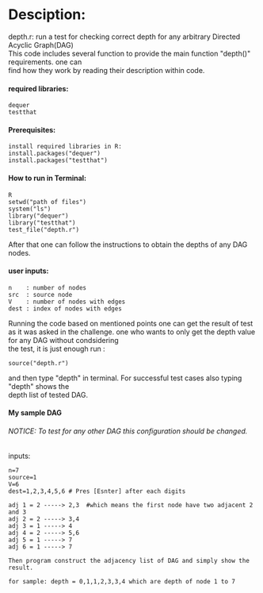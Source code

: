 # Desciption:
depth.r: run a test for checking correct depth for any arbitrary Directed Acyclic Graph(DAG)   
This code includes several function to provide the main function "depth()" requirements. one can  
find how they work by reading their description within code.

#### required libraries:
```:
dequer
testthat
```
#### Prerequisites:
```
install required libraries in R:
install.packages("dequer")
install.packages("testthat")
```
#### How to run in Terminal:
```
R
setwd("path of files")
system("ls")
library("dequer")
library("testthat")
test_file("depth.r")
```
After that one can follow the instructions to obtain the depths of any DAG nodes.  
#### user inputs:
```
n    : number of nodes
src  : source node
V    : number of nodes with edges 
dest : index of nodes with edges
```
Running the code based on mentioned points one can get the result of test as it was asked 
in the challenge. one who wants to only get the depth value for any DAG without condsidering  
the test, it is just enough run :
```
source("depth.r")
```
and then type "depth" in terminal. For successful test cases also typing "depth" shows the  
depth list of tested DAG.


#### My sample DAG  
###### NOTICE: To test for any other DAG this configuration should be changed.  
inputs:    
```
n=7
source=1
V=6
dest=1,2,3,4,5,6 # Pres [Esnter] after each digits

adj 1 = 2 -----> 2,3  #which means the first node have two adjacent 2 and 3
adj 2 = 2 -----> 3,4  
adj 3 = 1 -----> 4
adj 4 = 2 -----> 5,6
adj 5 = 1 -----> 7
adj 6 = 1 -----> 7
  
Then program construct the adjacency list of DAG and simply show the result.

for sample: depth = 0,1,1,2,3,3,4 which are depth of node 1 to 7
```




